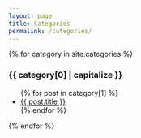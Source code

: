 ```yaml
---
layout: page
title: Categories
permalink: /categories/
---
```


{% for category in site.categories %}
  <h3>{{ category[0] | capitalize }}</h3>
  <ul>
    {% for post in category[1] %}
      <li><a href="{{ post.url }}">{{ post.title }}</a></li>
    {% endfor %}
  </ul>
{% endfor %}
